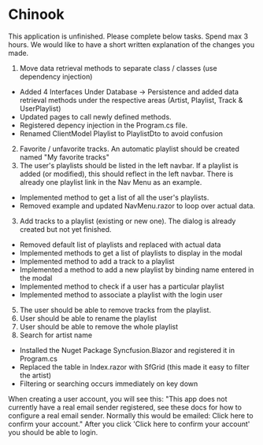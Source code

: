 # Chinook

This application is unfinished. Please complete below tasks. Spend max 3 hours. We would like to have a short written explanation of the changes you made.

1. Move data retrieval methods to separate class / classes (use dependency injection)

* Added 4 Interfaces Under Database -> Persistence and added data retrieval methods under the respective areas (Artist, Playlist, Track & UserPlaylist)
* Updated pages to call newly defined methods.
* Registered depency injection in the Program.cs file.
* Renamed ClientModel Playlist to PlaylistDto to avoid confusion

2. Favorite / unfavorite tracks. An automatic playlist should be created named "My favorite tracks"
4. The user's playlists should be listed in the left navbar. If a playlist is added (or modified), this should reflect in the left navbar. There is already one playlist link in the Nav Menu as an example.

* Implemented method to get a list of all the user's playlists.
* Removed example and updated NavMenu.razor to loop over actual data.

3. Add tracks to a playlist (existing or new one). The dialog is already created but not yet finished.

* Removed default list of playlists and replaced with actual data
* Implemented methods to get a list of playlists to display in the modal
* Implemented method to add a track to a playlist
* Implemented a method to add a new playlist by binding name entered in the modal
* Implemented method to check if a user has a particular playlist 
* Implemented method to associate a playlist with the login user

5. The user should be able to remove tracks from the playlist.
6. User should be able to rename the playlist
8. User should be able to remove the whole playlist
7. Search for artist name

* Installed the Nuget Package Syncfusion.Blazor and registered it in Program.cs
* Replaced the table in Index.razor with SfGrid (this made it easy to filter the artist)
* Filtering or searching occurs immediately on key down 


When creating a user account, you will see this:
"This app does not currently have a real email sender registered, see these docs for how to configure a real email sender. Normally this would be emailed: Click here to confirm your account."
After you click 'Click here to confirm your account' you should be able to login.
